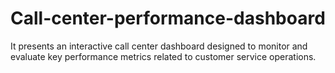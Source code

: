 # Call-center-performance-dashboard
It presents an interactive call center dashboard designed to monitor and evaluate key performance metrics related to customer service operations.
